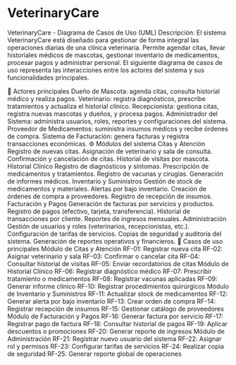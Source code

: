 # VeterinaryCare
VeterinaryCare - Diagrama de Casos de Uso (UML)
Descripción:
El sistema VeterinaryCare está diseñado para gestionar de forma integral las operaciones diarias de una clínica veterinaria.
Permite agendar citas, llevar historiales médicos de mascotas, gestionar inventario de medicamentos, procesar pagos y administrar personal.
El siguiente diagrama de casos de uso representa las interacciones entre los actores del sistema y sus funcionalidades principales.

👥 Actores principales
Dueño de Mascota: agenda citas, consulta historial médico y realiza pagos.
Veterinario: registra diagnósticos, prescribe tratamientos y actualiza el historial clínico.
Recepcionista: gestiona citas, registra nuevas mascotas y dueños, y procesa pagos.
Administrador del Sistema: administra usuarios, roles, reportes y configuraciones del sistema.
Proveedor de Medicamentos: suministra insumos médicos y recibe órdenes de compra.
Sistema de Facturación: genera facturas y registra transacciones económicas.
⚙️ Módulos del sistema
Citas y Atención
Registro de nuevas citas.
Asignación de veterinario y sala de consulta.
Confirmación y cancelación de citas.
Historial de visitas por mascota.
Historial Clínico
Registro de diagnósticos y síntomas.
Prescripción de medicamentos y tratamientos.
Registro de vacunas y cirugías.
Generación de informes médicos.
Inventario y Suministros
Gestión de stock de medicamentos y materiales.
Alertas por bajo inventario.
Creación de órdenes de compra a proveedores.
Registro de recepción de insumos.
Facturación y Pagos
Generación de facturas por servicios y productos.
Registro de pagos (efectivo, tarjeta, transferencia).
Historial de transacciones por cliente.
Reportes de ingresos mensuales.
Administración
Gestión de usuarios y roles (veterinarios, recepcionistas, etc.).
Configuración de tarifas de servicios.
Copias de seguridad y auditoría del sistema.
Generación de reportes operativos y financieros.
🧩 Casos de uso principales
Módulo de Citas y Atención
RF-01: Registrar nueva cita
RF-02: Asignar veterinario y sala
RF-03: Confirmar o cancelar cita
RF-04: Consultar historial de visitas
RF-05: Enviar recordatorios de citas
Módulo de Historial Clínico
RF-06: Registrar diagnóstico médico
RF-07: Prescribir tratamiento o medicamentos
RF-08: Registrar vacunas aplicadas
RF-09: Generar informe clínico
RF-10: Registrar procedimientos quirúrgicos
Módulo de Inventario y Suministros
RF-11: Actualizar stock de medicamentos
RF-12: Generar alerta por bajo inventario
RF-13: Crear orden de compra
RF-14: Registrar recepción de insumos
RF-15: Gestionar catálogo de proveedores
Módulo de Facturación y Pagos
RF-16: Generar factura por servicio
RF-17: Registrar pago de factura
RF-18: Consultar historial de pagos
RF-19: Aplicar descuentos o promociones
RF-20: Generar reporte de ingresos
Módulo de Administración
RF-21: Registrar nuevo usuario del sistema
RF-22: Asignar rol y permisos
RF-23: Configurar tarifas de servicios
RF-24: Realizar copia de seguridad
RF-25: Generar reporte global de operaciones
